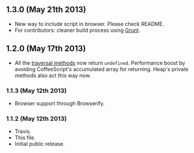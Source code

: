## 1.3.0 (May 21th 2013)
- New way to include script in browser. Please check README.
- For contributors: cleaner build process using [Grunt](http://gruntjs.com).

## 1.2.0 (May 17th 2013)
- All the [traversal methods](https://github.com/chenglou/data-structures/wiki) now return `undefined`. Performance boost by avoiding CoffeeScript's accumulated array for returning. Heap's private methods also act this way now.

### 1.1.3 (May 12th 2013)
- Browser support through Browserify.

### 1.1.2 (May 12th 2013)
- Travis.
- This file.
- Initial public release.